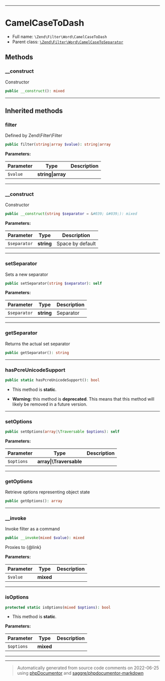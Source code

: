 ***

# CamelCaseToDash





* Full name: `\Zend\Filter\Word\CamelCaseToDash`
* Parent class: [`\Zend\Filter\Word\CamelCaseToSeparator`](./CamelCaseToSeparator.md)




## Methods


### __construct

Constructor

```php
public __construct(): mixed
```











***


## Inherited methods


### filter

Defined by Zend\Filter\Filter

```php
public filter(string|array $value): string|array
```








**Parameters:**

| Parameter | Type | Description |
|-----------|------|-------------|
| `$value` | **string&#124;array** |  |




***

### __construct

Constructor

```php
public __construct(string $separator = &#039; &#039;): mixed
```








**Parameters:**

| Parameter | Type | Description |
|-----------|------|-------------|
| `$separator` | **string** | Space by default |




***

### setSeparator

Sets a new separator

```php
public setSeparator(string $separator): self
```








**Parameters:**

| Parameter | Type | Description |
|-----------|------|-------------|
| `$separator` | **string** | Separator |




***

### getSeparator

Returns the actual set separator

```php
public getSeparator(): string
```











***

### hasPcreUnicodeSupport



```php
public static hasPcreUnicodeSupport(): bool
```



* This method is **static**.


* **Warning:** this method is **deprecated**. This means that this method will likely be removed in a future version.






***

### setOptions



```php
public setOptions(array|\Traversable $options): self
```








**Parameters:**

| Parameter | Type | Description |
|-----------|------|-------------|
| `$options` | **array&#124;\Traversable** |  |




***

### getOptions

Retrieve options representing object state

```php
public getOptions(): array
```











***

### __invoke

Invoke filter as a command

```php
public __invoke(mixed $value): mixed
```

Proxies to {@link}






**Parameters:**

| Parameter | Type | Description |
|-----------|------|-------------|
| `$value` | **mixed** |  |




***

### isOptions



```php
protected static isOptions(mixed $options): bool
```



* This method is **static**.




**Parameters:**

| Parameter | Type | Description |
|-----------|------|-------------|
| `$options` | **mixed** |  |




***


***
> Automatically generated from source code comments on 2022-06-25 using [phpDocumentor](http://www.phpdoc.org/) and [saggre/phpdocumentor-markdown](https://github.com/Saggre/phpDocumentor-markdown)
